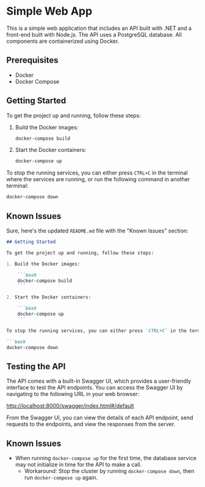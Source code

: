 # Simple Web App

This is a simple web application that includes an API built with .NET and a front-end built with Node.js. The API uses a PostgreSQL database. All components are containerized using Docker.

## Prerequisites

- Docker
- Docker Compose

## Getting Started

To get the project up and running, follow these steps:

1. Build the Docker images:

    ```bash
    docker-compose build
    ```

2. Start the Docker containers:

    ```bash
    docker-compose up
    ```

To stop the running services, you can either press `CTRL+C` in the terminal where the services are running, or run the following command in another terminal:

```bash
docker-compose down
```

## Known Issues

Sure, here's the updated `README.md` file with the "Known Issues" section:

```markdown
## Getting Started

To get the project up and running, follow these steps:

1. Build the Docker images:

    ```bash
    docker-compose build
    ```

2. Start the Docker containers:

    ```bash
    docker-compose up
    ```

To stop the running services, you can either press `CTRL+C` in the terminal where the services are running, or run the following command in another terminal:

```bash
docker-compose down
```

## Testing the API

The API comes with a built-in Swagger UI, which provides a user-friendly interface to test the API endpoints. You can access the Swagger UI by navigating to the following URL in your web browser:

[http://localhost:8000/swagger/index.html#/default](http://localhost:8000/swagger/index.html#/default)

From the Swagger UI, you can view the details of each API endpoint, send requests to the endpoints, and view the responses from the server.

## Known Issues

- When running `docker-compose up` for the first time, the database service may not initialize in time for the API to make a call. 
  - Workaround: Stop the cluster by running `docker-compose down`, then run `docker-compose up` again.